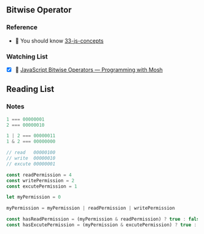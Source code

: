 ## Bitwise Operator

### Reference

- 📜 You should know [33-js-concepts](https://github.com/leonardomso/33-js-concepts#table-of-contents)

### Watching List

- [x] 🎥 [JavaScript Bitwise Operators — Programming with Mosh](https://www.youtube.com/watch?v=mesu75PTDC8)

## Reading List

### Notes

```js
1 === 00000001
2 === 00000010

1 | 2 === 00000011
1 & 2 === 00000000
```

```js
// read   00000100
// write  00000010
// excute 00000001

const readPermission = 4
const writePermission = 2
const excutePermission = 1

let myPermission = 0

myPermission = myPermission | readPermission | writePermission

const hasReadPermission = (myPermission & readPermission) ? true : false // true
const hasExcutePermission = (myPermission & excutePermission) ? true : false // false
```


